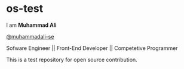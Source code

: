 # os-test
I am **Muhammad Ali**  

[@muhammadali-se](https://github.com/muhammadali-se)

Sofware Engineer || Front-End Developer || Competetive Programmer  

This is a test repository for open source contribution.
